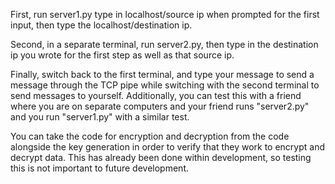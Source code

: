 First, run server1.py type in localhost/source ip when prompted for the first input,  then type the localhost/destination ip.

Second, in a separate terminal, run server2.py, then type in the destination ip you wrote for the first step as well as that source ip. 

Finally, switch back to the first terminal, and type your message to send a message through the TCP pipe while switching with the second terminal to send messages to yourself. Additionally, you can test this with a friend where you are on separate computers and your friend runs "server2.py" and you run "server1.py" with a similar test.

You can take the code for encryption and decryption from the code alongside the key generation in order to verify that they work to encrypt and decrypt data. This has already been done within development, so testing this is not important to future development.
